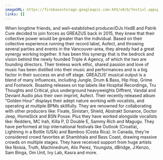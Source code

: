 ```yaml
---
imageURL: https://firebasestorage.googleapis.com:443/v0/b/festivl.appspot.com/o/userContent%2FFE8C6172-F46F-4062-BC94-B23D1A2E6CD8.png?alt=media&token=d75b09e4-0421-4c1b-b905-5d79353b6703
links: []
---
```

When longtime friends, and well-established producer/DJs HxdB and Patrik Cure decided to join forces as
GREAZUS back in 2015, they knew that their collective power would be greater than the individual. Based on
their collective experience running their record label, Aufect, and throwing several parties and events in the
Vancouver-area, they already had a great synergy working together. It has been this synergy that is the
bedrock and vision behind the newly founded Triple A Agency, of which the two are founding directors. Their
tireless work ethic, shared passion and love of music has been distilled into their music and performances and
is a big factor in their success on and off stage.
GREAZUS’ musical output is a blend of many influences, including Jungle, Drum & Bass, Hip Hop, Grime and
Footwork. Boasting releases on top labels like Hospital Recordings, Tru Thoughts and Critical, plus
underground heavyweights Diffrent, Vandal and Deviant Audio plus their own imprint, Aufect. Their recently
released album “Golden Hour” displays their adept nature working with vocalists, and operating at multiple
BPMs skillfully. They are renowned for collaborating with other producers like: Fixate, Sinistarr, Shield, Abstrakt
Sonance, Doctor Jeep, HomeSick and BSN Posse. Plus they have worked alongside vocalists like: Redders,
MC Irah, Killa P, D Double E, Sammy Rich and Magugu.
They have performed at top international festivals like Outlook (Croatia), Lightning in a Bottle (USA) and
Bamboo (Costa Rica). In Canada, they're considered crowd favorites at Shambhala and Bass Coast, drawing
massive crowds on multiple stages. They have received support from huge artists like Noisia, Truth,
Machinedrum, Alix Perez, Youngsta, dBridge, J:Kenzo, Sam Binga, Om Unit, Ivy Lab, Kasra and more.